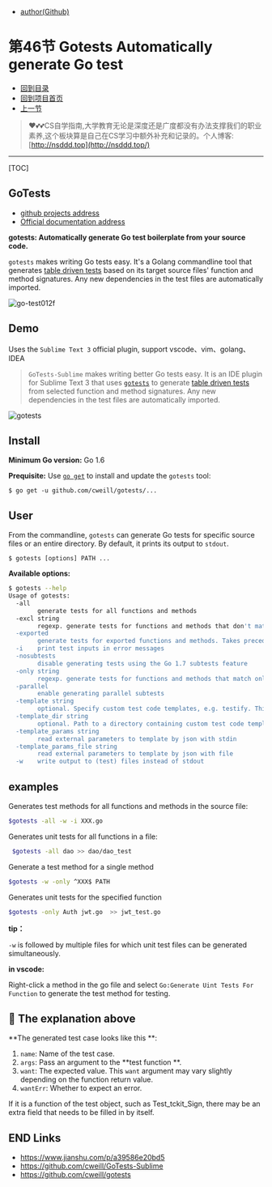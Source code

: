 + [author(Github)](https://github.com/cubxxw)

# 第46节 Gotests Automatically generate Go test

+ [回到目录](../README.md)
+ [回到项目首页](../../README.md)
+ [上一节](45.md)
> ❤️💕💕CS自学指南,大学教育无论是深度还是广度都没有办法支撑我们的职业素养,这个板块算是自己在CS学习中额外补充和记录的。个人博客:[http://nsddd.top](http://nsddd.top/)
---
[TOC]

## GoTests

+ [github projects address](https://github.com/zsh-users/antigen)
+ [Official documentation address](https://antigen.sharats.me/)

**gotests: Automatically generate Go test boilerplate from your source code.**

`gotests` makes writing Go tests easy. It's a Golang commandline tool that generates [table driven tests](https://github.com/golang/go/wiki/TableDrivenTests) based on its target source files' function and method signatures. Any new dependencies in the test files are automatically imported.

![go-test012f](http://sm.nsddd.top/sm202302172314661.png)



## Demo

Uses the `Sublime Text 3` official plugin, support vscode、vim、golang、IDEA

> `GoTests-Sublime` makes writing better Go tests easy. It is an IDE plugin for Sublime Text 3 that uses [`gotests`](https://github.com/cweill/gotests) to generate [table driven tests](https://github.com/golang/go/wiki/TableDrivenTests) from selected function and method signatures. Any new dependencies in the test files are automatically imported.

![gotests](http://sm.nsddd.top/sm202302172220302.gif)



## Install

**Minimum Go version:** Go 1.6

**Prequisite:** Use [`go get`](https://golang.org/cmd/go/#hdr-Download_and_install_packages_and_dependencies) to install and update the `gotests` tool:

```
$ go get -u github.com/cweill/gotests/...
```



## User

From the commandline, `gotests` can generate Go tests for specific source files or an entire directory. By default, it prints its output to `stdout`.

```
$ gotests [options] PATH ...
```

**Available options:**

```bash
$ gotests --help
Usage of gotests:
  -all
        generate tests for all functions and methods
  -excl string
        regexp. generate tests for functions and methods that don't match. Takes precedence over -only, -exported, and -all
  -exported
        generate tests for exported functions and methods. Takes precedence over -only and -all
  -i    print test inputs in error messages
  -nosubtests
        disable generating tests using the Go 1.7 subtests feature
  -only string
        regexp. generate tests for functions and methods that match only. Takes precedence over -all
  -parallel
        enable generating parallel subtests
  -template string
        optional. Specify custom test code templates, e.g. testify. This can also be set via environment variable GOTESTS_TEMPLATE
  -template_dir string
        optional. Path to a directory containing custom test code templates. Takes precedence over -template. This can also be set via environment variable GOTESTS_TEMPLATE_DIR
  -template_params string
        read external parameters to template by json with stdin
  -template_params_file string
        read external parameters to template by json with file
  -w    write output to (test) files instead of stdout
```



## examples

Generates test methods for all functions and methods in the source file:

```bash
$gotests -all -w -i XXX.go
```



Generates unit tests for all functions in a file:

```bash
 $gotests -all dao >> dao/dao_test
```



Generate a test method for a single method

```bash
$gotests -w -only ^XXX$ PATH
```



Generates unit tests for the specified function

```bash
$gotests -only Auth jwt.go  >> jwt_test.go
```

**tip：**

`-w` is followed by multiple files for which unit test files can be generated simultaneously.



**in vscode:**

Right-click a method in the go file and select `Go:Generate Uint Tests For Function` to generate the test method for testing.



## 📜 The explanation above

**The generated test case looks like this **:

1. `name`: Name of the test case.
2. `args`: Pass an argument to the **test function **.
3. `want`: The expected value. This `want` argument may vary slightly depending on the function return value.
4. `wantErr`: Whether to expect an error.

If it is a function of the test object, such as Test_tckit_Sign, there may be an extra field that needs to be filled in by itself.



## END Links

+ https://www.jianshu.com/p/a39586e20bd5
+ https://github.com/cweill/GoTests-Sublime
+ https://github.com/cweill/gotests